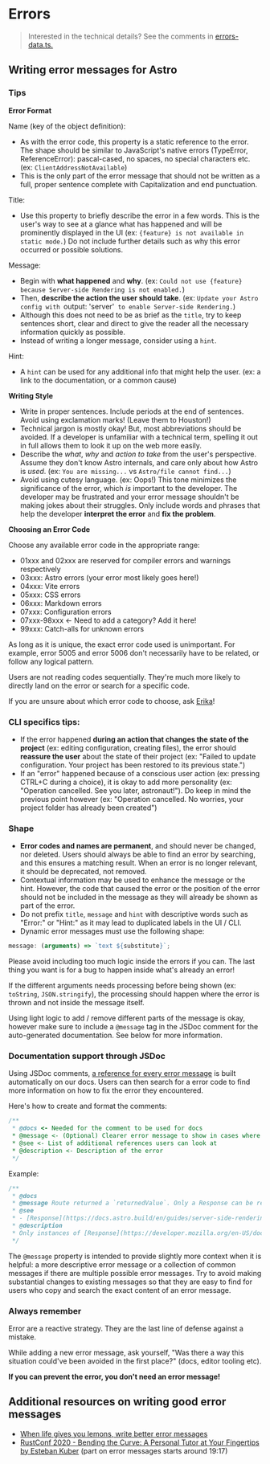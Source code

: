 # Errors

> Interested in the technical details? See the comments in [errors-data.ts.](./errors-data.ts)

## Writing error messages for Astro

### Tips

**Error Format**

Name (key of the object definition):

- As with the error code, this property is a static reference to the error. The shape should be similar to JavaScript's native errors (TypeError, ReferenceError): pascal-cased, no spaces, no special characters etc. (ex: `ClientAddressNotAvailable`)
- This is the only part of the error message that should not be written as a full, proper sentence complete with Capitalization and end punctuation.

Title:

- Use this property to briefly describe the error in a few words. This is the user's way to see at a glance what has happened and will be prominently displayed in the UI (ex: `{feature} is not available in static mode.`) Do not include further details such as why this error occurred or possible solutions.

Message:

- Begin with **what happened** and **why**. (ex: `Could not use {feature} because Server⁠-⁠side Rendering is not enabled.`)
- Then, **describe the action the user should take**. (ex: `Update your Astro config with `output: 'server'` to enable Server⁠-⁠side Rendering.`)
- Although this does not need to be as brief as the `title`, try to keep sentences short, clear and direct to give the reader all the necessary information quickly as possible.
- Instead of writing a longer message, consider using a `hint`.

Hint:

- A `hint` can be used for any additional info that might help the user. (ex: a link to the documentation, or a common cause)

**Writing Style**

- Write in proper sentences. Include periods at the end of sentences. Avoid using exclamation marks! (Leave them to Houston!)
- Technical jargon is mostly okay! But, most abbreviations should be avoided. If a developer is unfamiliar with a technical term, spelling it out in full allows them to look it up on the web more easily.
- Describe the _what_, _why_ and _action to take_ from the user's perspective. Assume they don't know Astro internals, and care only about how Astro is _used_. (ex: `You are missing...` vs `Astro/file cannot find...`)
- Avoid using cutesy language. (ex: Oops!) This tone minimizes the significance of the error, which _is_ important to the developer. The developer may be frustrated and your error message shouldn't be making jokes about their struggles. Only include words and phrases that help the developer **interpret the error** and **fix the problem**.

**Choosing an Error Code**

Choose any available error code in the appropriate range:

- 01xxx and 02xxx are reserved for compiler errors and warnings respectively
- 03xxx: Astro errors (your error most likely goes here!)
- 04xxx: Vite errors
- 05xxx: CSS errors
- 06xxx: Markdown errors
- 07xxx: Configuration errors
- 07xxx-98xxx <- Need to add a category? Add it here!
- 99xxx: Catch-alls for unknown errors

As long as it is unique, the exact error code used is unimportant. For example, error 5005 and error 5006 don't necessarily have to be related, or follow any logical pattern.

Users are not reading codes sequentially. They're much more likely to directly land on the error or search for a specific code.

If you are unsure about which error code to choose, ask [Erika](https://github.com/Princesseuh)!

### CLI specifics tips:

- If the error happened **during an action that changes the state of the project** (ex: editing configuration, creating files), the error should **reassure the user** about the state of their project (ex: "Failed to update configuration. Your project has been restored to its previous state.")
- If an "error" happened because of a conscious user action (ex: pressing CTRL+C during a choice), it is okay to add more personality (ex: "Operation cancelled. See you later, astronaut!"). Do keep in mind the previous point however (ex: "Operation cancelled. No worries, your project folder has already been created")

### Shape

- **Error codes and names are permanent**, and should never be changed, nor deleted. Users should always be able to find an error by searching, and this ensures a matching result. When an error is no longer relevant, it should be deprecated, not removed.
- Contextual information may be used to enhance the message or the hint. However, the code that caused the error or the position of the error should not be included in the message as they will already be shown as part of the error.
- Do not prefix `title`, `message` and `hint` with descriptive words such as "Error:" or "Hint:" as it may lead to duplicated labels in the UI / CLI.
- Dynamic error messages must use the following shape:

```js
message: (arguments) => `text ${substitute}`;
```

Please avoid including too much logic inside the errors if you can. The last thing you want is for a bug to happen inside what's already an error!

If the different arguments needs processing before being shown (ex: `toString`, `JSON.stringify`), the processing should happen where the error is thrown and not inside the message itself.

Using light logic to add / remove different parts of the message is okay, however make sure to include a `@message` tag in the JSDoc comment for the auto-generated documentation. See below for more information.

### Documentation support through JSDoc

Using JSDoc comments, [a reference for every error message](https://docs.astro.build/en/reference/error-reference/) is built automatically on our docs. Users can then search for a error code to find more information on how to fix the error they encountered.

Here's how to create and format the comments:

```js
/**
 * @docs <- Needed for the comment to be used for docs
 * @message <- (Optional) Clearer error message to show in cases where the original one is too complex (ex: because of conditional messages)
 * @see <- List of additional references users can look at
 * @description <- Description of the error
 */
```

Example:

```js
/**
 * @docs
 * @message Route returned a `returnedValue`. Only a Response can be returned from Astro files.
 * @see
 * - [Response](https://docs.astro.build/en/guides/server-side-rendering/#response)
 * @description
 * Only instances of [Response](https://developer.mozilla.org/en-US/docs/Web/API/Response) can be returned inside Astro files.
 */
```

The `@message` property is intended to provide slightly more context when it is helpful: a more descriptive error message or a collection of common messages if there are multiple possible error messages. Try to avoid making substantial changes to existing messages so that they are easy to find for users who copy and search the exact content of an error message.

### Always remember

Error are a reactive strategy. They are the last line of defense against a mistake.

While adding a new error message, ask yourself, "Was there a way this situation could've been avoided in the first place?" (docs, editor tooling etc).

**If you can prevent the error, you don't need an error message!**

## Additional resources on writing good error messages

- [When life gives you lemons, write better error messages](https://wix-ux.com/when-life-gives-you-lemons-write-better-error-messages-46c5223e1a2f)
- [RustConf 2020 - Bending the Curve: A Personal Tutor at Your Fingertips by Esteban Kuber](https://www.youtube.com/watch?v=Z6X7Ada0ugE) (part on error messages starts around 19:17)
